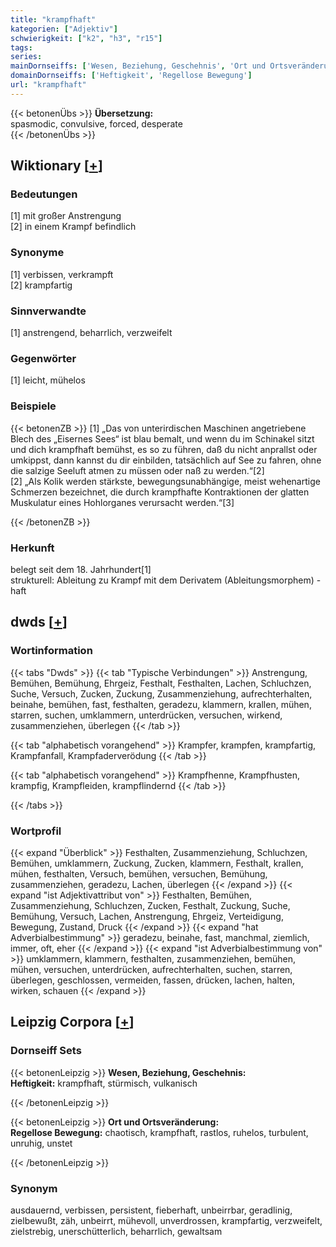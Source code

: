 ```yaml
---
title: "krampfhaft"
kategorien: ["Adjektiv"]
schwierigkeit: ["k2", "h3", "r15"]
tags:
series:
mainDornseiffs: ['Wesen, Beziehung, Geschehnis', 'Ort und Ortsveränderung']
domainDornseiffs: ['Heftigkeit', 'Regellose Bewegung']
url: "krampfhaft"
---
```


{{< betonenÜbs >}}
**Übersetzung:**  
spasmodic, convulsive, forced, desperate  
{{< /betonenÜbs >}}

## Wiktionary [[+](https://de.wiktionary.org/wiki/krampfhaft)]

### Bedeutungen
[1] mit großer Anstrengung  
[2] in einem Krampf befindlich  

### Synonyme
[1] verbissen, verkrampft  
[2] krampfartig  

### Sinnverwandte
[1] anstrengend, beharrlich, verzweifelt  

### Gegenwörter
[1] leicht, mühelos  

### Beispiele
{{< betonenZB >}}
[1] „Das von unterirdischen Maschinen angetriebene Blech des „Eisernes Sees“ ist blau bemalt, und wenn du im Schinakel sitzt und dich krampfhaft bemühst, es so zu führen, daß du nicht anprallst oder umkippst, dann kannst du dir einbilden, tatsächlich auf See zu fahren, ohne die salzige Seeluft atmen zu müssen oder naß zu werden.“[2]  
[2] „Als Kolik werden stärkste, bewegungsunabhängige, meist wehenartige Schmerzen bezeichnet, die durch krampfhafte Kontraktionen der glatten Muskulatur eines Hohlorganes verursacht werden.“[3]  

{{< /betonenZB >}}
### Herkunft
belegt seit dem 18. Jahrhundert[1]  
strukturell: Ableitung zu Krampf mit dem Derivatem (Ableitungsmorphem) -haft  



## dwds [[+](https://www.dwds.de/wb/krampfhaft)]

### Wortinformation
{{< tabs "Dwds" >}}
{{< tab "Typische Verbindungen" >}}
Anstrengung, Bemühen, Bemühung, Ehrgeiz, Festhalt, Festhalten, Lachen, Schluchzen, Suche, Versuch, Zucken, Zuckung, Zusammenziehung, aufrechterhalten, beinahe, bemühen, fast, festhalten, geradezu, klammern, krallen, mühen, starren, suchen, umklammern, unterdrücken, versuchen, wirkend, zusammenziehen, überlegen
{{< /tab >}}

{{< tab "alphabetisch vorangehend" >}}
Krampfer, krampfen, krampfartig, Krampfanfall, Krampfaderverödung
{{< /tab >}}

{{< tab "alphabetisch vorangehend" >}}
Krampfhenne, Krampfhusten, krampfig, Krampfleiden, krampflindernd
{{< /tab >}}

{{< /tabs >}}

### Wortprofil
{{< expand "Überblick" >}} Festhalten, Zusammenziehung, Schluchzen, Bemühen, umklammern, Zuckung, Zucken, klammern, Festhalt, krallen, mühen, festhalten, Versuch, bemühen, versuchen, Bemühung, zusammenziehen, geradezu, Lachen, überlegen {{< /expand >}}
{{< expand "ist Adjektivattribut von" >}} Festhalten, Bemühen, Zusammenziehung, Schluchzen, Zucken, Festhalt, Zuckung, Suche, Bemühung, Versuch, Lachen, Anstrengung, Ehrgeiz, Verteidigung, Bewegung, Zustand, Druck {{< /expand >}}
{{< expand "hat Adverbialbestimmung" >}} geradezu, beinahe, fast, manchmal, ziemlich, immer, oft, eher {{< /expand >}}
{{< expand "ist Adverbialbestimmung von" >}} umklammern, klammern, festhalten, zusammenziehen, bemühen, mühen, versuchen, unterdrücken, aufrechterhalten, suchen, starren, überlegen, geschlossen, vermeiden, fassen, drücken, lachen, halten, wirken, schauen {{< /expand >}}

## Leipzig Corpora [[+](https://corpora.uni-leipzig.de/en/res?word=krampfhaft&corpusId=deu_newscrawl-public_2018)]

### Dornseiff Sets
{{< betonenLeipzig >}}
**Wesen, Beziehung, Geschehnis:**  
**Heftigkeit:** krampfhaft, stürmisch, vulkanisch  

{{< /betonenLeipzig >}}


{{< betonenLeipzig >}}
**Ort und Ortsveränderung:**  
**Regellose Bewegung:** chaotisch, krampfhaft, rastlos, ruhelos, turbulent, unruhig, unstet  

{{< /betonenLeipzig >}}

### Synonym
ausdauernd, verbissen, persistent, fieberhaft, unbeirrbar, geradlinig, zielbewußt, zäh, unbeirrt, mühevoll, unverdrossen, krampfartig, verzweifelt, zielstrebig, unerschütterlich, beharrlich, gewaltsam

